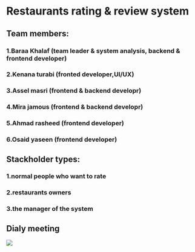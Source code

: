 # Restaurants rating & review system

## Team members:

### 1.Baraa Khalaf (team leader & system analysis, backend & frontend developer)

### 2.Kenana turabi (fronted developer,UI/UX)

### 3.Assel masri (frontend & backend developr)

### 4.Mira jamous (frontend & backend developr)

### 5.Ahmad rasheed (frontend developer)

### 6.Osaid yaseen (frontend developer)

## Stackholder types:

### 1.normal people who want to rate

### 2.restaurants owners

### 3.the manager of the system

## Dialy meeting

<img src="https://user-images.githubusercontent.com/91554496/168390494-c7c45d3a-edc6-44d5-b7ec-bfb52b1bd714.jpg">

